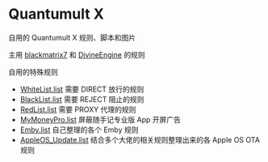# Quantumult X
自用的 Quantumult X 规则、脚本和图片

主用 [blackmatrix7](https://github.com/blackmatrix7/ios_rule_script/tree/master/rule/QuantumultX) 和 [DivineEngine](https://github.com/DivineEngine/Profiles/tree/master/Quantumult/Filter) 的规则

自用的特殊规则
- [WhiteList.list](https://github.com/BlueGrave/QuantumultX/blob/master/Filter/WhiteList.list) 需要 DIRECT 放行的规则
- [BlackList.list](https://github.com/BlueGrave/QuantumultX/blob/master/Filter/BlackList.list) 需要 REJECT 阻止的规则
- [RedList.list](https://github.com/BlueGrave/QuantumultX/blob/master/Filter/RedList.list) 需要 PROXY 代理的规则
- [MyMoneyPro.list](https://github.com/BlueGrave/QuantumultX/blob/master/Filter/MyMoneyPro.list) 屏蔽随手记专业版 App 开屏广告
- [Emby.list](https://github.com/BlueGrave/QuantumultX/blob/master/Filter/Emby.list) 自己整理的各个 Emby 规则
- [AppleOS_Update.list](https://github.com/BlueGrave/QuantumultX/blob/master/Filter/AppleOS_Update.list) 结合多个大佬的相关规则整理出来的各 Apple OS OTA 规则